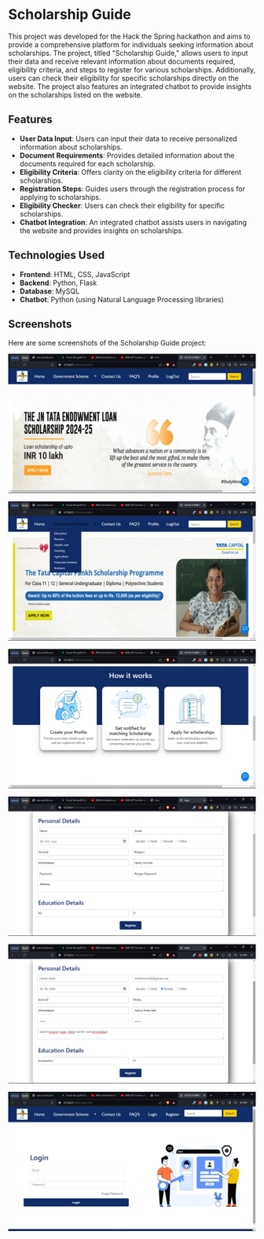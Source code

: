 # Scholarship Guide

This project was developed for the Hack the Spring hackathon and aims to provide a comprehensive platform for individuals seeking information about scholarships. The project, titled "Scholarship Guide," allows users to input their data and receive relevant information about documents required, eligibility criteria, and steps to register for various scholarships. Additionally, users can check their eligibility for specific scholarships directly on the website. The project also features an integrated chatbot to provide insights on the scholarships listed on the website.

## Features

- **User Data Input**: Users can input their data to receive personalized information about scholarships.
- **Document Requirements**: Provides detailed information about the documents required for each scholarship.
- **Eligibility Criteria**: Offers clarity on the eligibility criteria for different scholarships.
- **Registration Steps**: Guides users through the registration process for applying to scholarships.
- **Eligibility Checker**: Users can check their eligibility for specific scholarships.
- **Chatbot Integration**: An integrated chatbot assists users in navigating the website and provides insights on scholarships.

## Technologies Used

- **Frontend**: HTML, CSS, JavaScript
- **Backend**: Python, Flask
- **Database**: MySQL
- **Chatbot**: Python (using Natural Language Processing libraries)

## Screenshots

Here are some screenshots of the Scholarship Guide project:

![Screenshot 1](images/images(1).png)

![Screenshot 2](images/images(2).png)

![Screenshot 3](images/images(3).png)

![Screenshot 4](images/images(4).png)

![Screenshot 5](images/images(5).png)

![Screenshot 6](images/images(6).png)
